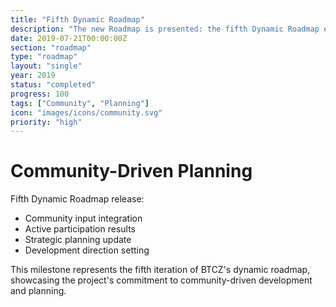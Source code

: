 ```yaml
---
title: "Fifth Dynamic Roadmap"
description: "The new Roadmap is presented: the fifth Dynamic Roadmap ever, reflecting community input and active participation"
date: 2019-07-21T00:00:00Z
section: "roadmap"
type: "roadmap"
layout: "single"
year: 2019
status: "completed"
progress: 100
tags: ["Community", "Planning"]
icon: "images/icons/community.svg"
priority: "high"
---
```


# Community-Driven Planning

Fifth Dynamic Roadmap release:
- Community input integration
- Active participation results
- Strategic planning update
- Development direction setting

This milestone represents the fifth iteration of BTCZ's dynamic roadmap, showcasing the project's commitment to community-driven development and planning.
